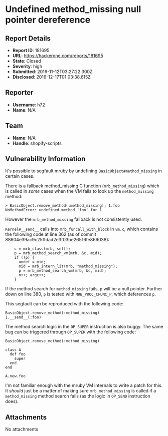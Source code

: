 # Undefined method_missing null pointer dereference

## Report Details
- **Report ID**: 181695
- **URL**: https://hackerone.com/reports/181695
- **State**: Closed
- **Severity**: high
- **Submitted**: 2016-11-12T03:27:22.300Z
- **Disclosed**: 2016-12-17T01:03:38.615Z

## Reporter
- **Username**: h72
- **Name**: N/A

## Team
- **Name**: N/A
- **Handle**: shopify-scripts

## Vulnerability Information
It's possible to segfault mruby by undefining `BasicObject#method_missing` in certain cases.

There is a fallback method_missing C function (`mrb_method_missing`) which is called in _some_ cases when the VM fails to look up the `method_missing` method:

    > BasicObject.remove_method(:method_missing); 1.foo
    NoMethodError: undefined method 'foo' for 1

However the `mrb_method_missing` fallback is not consistently used.

`Kernel#__send__` calls into `mrb_funcall_with_block` in `vm.c`, which contains the following code at line 362 (as of commit 88604e39ac9c25ffdad2e3f03be26516fe866038):

        c = mrb_class(mrb, self);
        p = mrb_method_search_vm(mrb, &c, mid);
        if (!p) {
          undef = mid;
          mid = mrb_intern_lit(mrb, "method_missing");
          p = mrb_method_search_vm(mrb, &c, mid);
          n++; argc++;
        }

If the method search for `method_missing` fails, `p` will be a null pointer. Further down on line 380, `p` is tested with `MRB_PROC_CFUNC_P`, which deferences `p`.

This segfault can be reproduced with the following code:

    BasicObject.remove_method(:method_missing)
    1.__send__(:foo)

The method search logic in the `OP_SUPER` instruction is also buggy. The same bug can be triggered through `OP_SUPER` with the following code:

    BasicObject.remove_method(:method_missing)

    class A
      def foo
        super
      end
    end

    A.new.foo

I'm not familiar enough with the mruby VM internals to write a patch for this. It _should_ just be a matter of making sure `mrb_method_missing` is called if a `method_missing` method search fails (as the logic in `OP_SEND` instruction does).

## Attachments
No attachments
